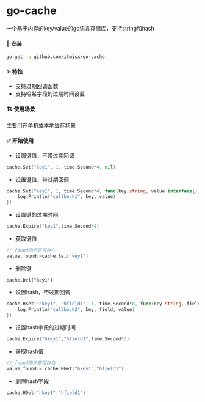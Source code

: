 # go-cache

一个基于内存的key/value的go语言存储库，支持string和hash

#### 🚀 安装

```bash
go get -u github.com/itmisx/go-cache
```

#### ✨ 特性

- 支持过期回调函数
- 支持哈希字段的过期时间设置

#### 🏗️ 使用场景

主要用在单机或本地缓存场景

#### ✅ 开始使用

- 设置键值，不带过期回调

```go
cache.Set("key1", 1, time.Second*4, nil)
```

- 设置键值，带过期回调

```go
cache.Set("key1", 1, time.Second*4, func(key string, value interface{}) {
    log.Println("callback1", key, value)
})
```

- 设置键的过期时间

```go
cache.Expire("key1",time.Second*4)
```

- 获取键值

```go
// found指示是否存在
value,found:=cache.Set("key1")
```

- 删除键
```
cache.Del("key1")
```

- 设置hash，带过期回调

```go
cache.HSet("hkey1", "hfield1", 1, time.Second*8, func(key string, field string, value interface{}) {
    log.Println("callback2", key, field, value)
})
```

- 设置hash字段的过期时间

```go
cache.Expire("hkey1","hfield1",time.Second*3)
```

- 获取hash值

```go
// found指示是否存在
value,found:= cache.HGet("hkey1","hfield1")
```

- 删除hash字段

```go
cache.HDel("hkey1","hfield1")
```
